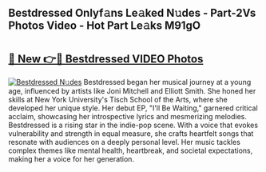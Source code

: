 ## Bestdressed Onlyf𝚊ns Le𝚊ked N𝚞des - Part-2Vs Photos Video - Hot Part Le𝚊ks M91gO

# <h2><a href="http://ac12444.deff.icu/?id=Bestdressed">🔗 New 👉🔴 Bestdressed VIDEO Photos</a></h2>

[![Bestdressed N𝚞des](https://i.imgur.com/rIISA9y.gif)](http://ac12444.deff.icu/?id=Bestdressed)
Bestdressed began her musical journey at a young age, influenced by artists like Joni Mitchell and Elliott Smith. She honed her skills at New York University's Tisch School of the Arts, where she developed her unique style. Her debut EP, "I'll Be Waiting," garnered critical acclaim, showcasing her introspective lyrics and mesmerizing melodies. Bestdressed is a rising star in the indie-pop scene. With a voice that evokes vulnerability and strength in equal measure, she crafts heartfelt songs that resonate with audiences on a deeply personal level. Her music tackles complex themes like mental health, heartbreak, and societal expectations, making her a voice for her generation.
